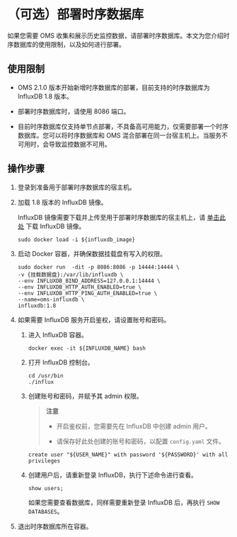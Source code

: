 # （可选）部署时序数据库

如果您需要 OMS 收集和展示历史监控数据，请部署时序数据库。本文为您介绍时序数据库的使用限制，以及如何进行部署。

## 使用限制

* OMS 2.1.0 版本开始新增时序数据库的部署，目前支持的时序数据库为 InfluxDB 1.8 版本。

* 部署时序数据库时，请使用 8086 端口。

* 目前时序数据库仅支持单节点部署，不具备高可用能力，仅需要部署一个时序数据库。您可以将时序数据库和 OMS 混合部署在同一台宿主机上。当服务不可用时，会导致监控数据不可用。

## 操作步骤

1. 登录到准备用于部署时序数据库的宿主机。

2. 加载 1.8 版本的 InfluxDB 镜像。

   InfluxDB 镜像需要下载并上传至用于部署时序数据库的宿主机上，请 [单击此处](https://oms-images.oss-cn-shanghai.aliyuncs.com/current_branchs/influxdb_1.8.tar.gz) 下载 InfluxDB 镜像。

   ```shell
   sudo docker load -i ${influxdb_image}
   ```

3. 启动 Docker 容器，并确保数据挂载盘有写入的权限。

   ```shell
   sudo docker run  -dit -p 8086:8086 -p 14444:14444 \
   -v {挂载数据盘}:/var/lib/influxdb \
   --env INFLUXDB_BIND_ADDRESS=127.0.0.1:14444 \
   --env INFLUXDB_HTTP_AUTH_ENABLED=true \
   --env INFLUXDB_HTTP_PING_AUTH_ENABLED=true \
   --name=oms-influxdb \
   influxdb:1.8
   ```

4. 如果需要 InfluxDB 服务开启鉴权，请设置账号和密码。

   1. 进入 InfluxDB 容器。

      ```shell
      docker exec -it ${INFLUXDB_NAME} bash
      ```

   2. 打开 InfluxDB 控制台。

      ```shell
      cd /usr/bin
      ./influx
      ```

   3. 创建账号和密码，并赋予其 admin 权限。

      >**注意**
      >
      >* 开启鉴权前，您需要先在 InfluxDB 中创建 admin 用户。
      >
      >* 请保存好此处创建的账号和密码，以配置 `config.yaml` 文件。

      ```shell
      create user "${USER_NAME}" with password '${PASSWORD}' with all privileges
      ```

   4. 创建用户后，请重新登录 InfluxDB，执行下述命令进行查看。

      ```shell
      show users;
      ```

      如果您需要查看数据库，同样需要重新登录 InfluxDB 后，再执行 `SHOW DATABASES`。

5. 退出时序数据库所在容器。
